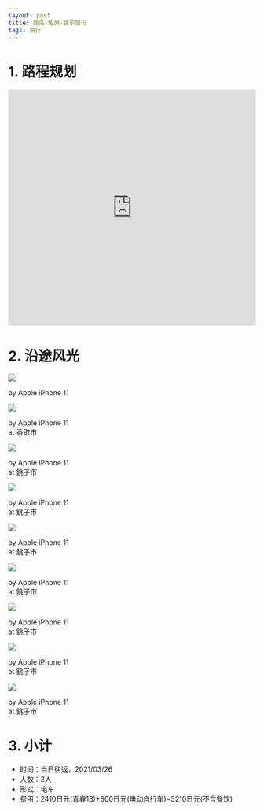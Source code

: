 ```yaml
---
layout: post
title: 鹿岛·佐原·铫子旅行
tags: 旅行
---
```


# 1. 路程规划

<iframe src="https://www.google.com/maps/embed?pb=!1m18!1m12!1m3!1d103663.30013521019!2d140.73642602801047!3d35.7144579424535!2m3!1f0!2f0!3f0!3m2!1i1024!2i768!4f13.1!3m3!1m2!1s0x602318e0ef07140d%3A0xd0402c7332538964!2z5Y2D5Y-25Y6_6ZOr5a2Q5biC!5e0!3m2!1szh-CN!2sjp!4v1635929434143!5m2!1szh-CN!2sjp" width="100%" height="480" style="border:0;" loading="lazy"></iframe>

# 2. 沿途风光

<div class="gallery">
    <div class="item">
        <img src="/assets/src/a-travel-at-choshi/pic1.jpeg">
        <p>by Apple iPhone 11</p>
    </div>
    <div class="item">
        <img src="/assets/src/a-travel-at-choshi/pic2.jpeg">
        <p>by Apple iPhone 11<br>at 香取市</p>
    </div>
    <div class="item">
        <img src="/assets/src/a-travel-at-choshi/pic3.jpeg">
        <p>by Apple iPhone 11<br>at 銚子市</p>
    </div>
    <div class="item">
        <img src="/assets/src/a-travel-at-choshi/pic4.jpeg">
        <p>by Apple iPhone 11<br>at 銚子市</p>
    </div>
    <div class="item">
        <img src="/assets/src/a-travel-at-choshi/pic5.jpeg">
        <p>by Apple iPhone 11<br>at 銚子市</p>
    </div>
    <div class="item">
        <img src="/assets/src/a-travel-at-choshi/pic6.jpeg">
        <p>by Apple iPhone 11<br>at 銚子市</p>
    </div>
    <div class="item">
        <img src="/assets/src/a-travel-at-choshi/pic7.jpeg">
        <p>by Apple iPhone 11<br>at 銚子市</p>
    </div>
    <div class="item">
        <img src="/assets/src/a-travel-at-choshi/pic8.jpeg">
        <p>by Apple iPhone 11<br>at 銚子市</p>
    </div>
    <div class="item">
        <img src="/assets/src/a-travel-at-choshi/pic9.jpeg">
        <p>by Apple iPhone 11<br>at 銚子市</p>
    </div>
</div>

# 3. 小计

- 时间：当日往返，2021/03/26
- 人数：2人
- 形式：电车
- 费用：2410日元(青春18)+800日元(电动自行车)=3210日元(不含餐饮)
